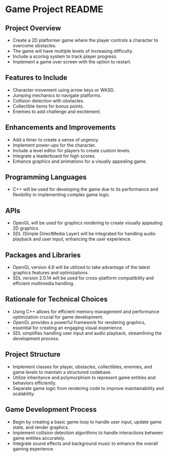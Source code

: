# Game Project README

## Project Overview
- Create a 2D platformer game where the player controls a character to overcome obstacles.
- The game will have multiple levels of increasing difficulty.
- Include a scoring system to track player progress.
- Implement a game over screen with the option to restart.

## Features to Include
- Character movement using arrow keys or WASD.
- Jumping mechanics to navigate platforms.
- Collision detection with obstacles.
- Collectible items for bonus points.
- Enemies to add challenge and excitement.

## Enhancements and Improvements
- Add a timer to create a sense of urgency.
- Implement power-ups for the character.
- Include a level editor for players to create custom levels.
- Integrate a leaderboard for high scores.
- Enhance graphics and animations for a visually appealing game.

## Programming Languages
- C++ will be used for developing the game due to its performance and flexibility in implementing complex game logic.

## APIs
- OpenGL will be used for graphics rendering to create visually appealing 2D graphics.
- SDL (Simple DirectMedia Layer) will be integrated for handling audio playback and user input, enhancing the user experience.

## Packages and Libraries
- OpenGL version 4.6 will be utilized to take advantage of the latest graphics features and optimizations.
- SDL version 2.0.14 will be used for cross-platform compatibility and efficient multimedia handling.

## Rationale for Technical Choices
- Using C++ allows for efficient memory management and performance optimization crucial for game development.
- OpenGL provides a powerful framework for rendering graphics, essential for creating an engaging visual experience.
- SDL simplifies handling user input and audio playback, streamlining the development process.

## Project Structure
- Implement classes for player, obstacles, collectibles, enemies, and game levels to maintain a structured codebase.
- Utilize inheritance and polymorphism to represent game entities and behaviors efficiently.
- Separate game logic from rendering code to improve maintainability and scalability.

## Game Development Process
- Begin by creating a basic game loop to handle user input, update game state, and render graphics.
- Implement collision detection algorithms to handle interactions between game entities accurately.
- Integrate sound effects and background music to enhance the overall gaming experience.